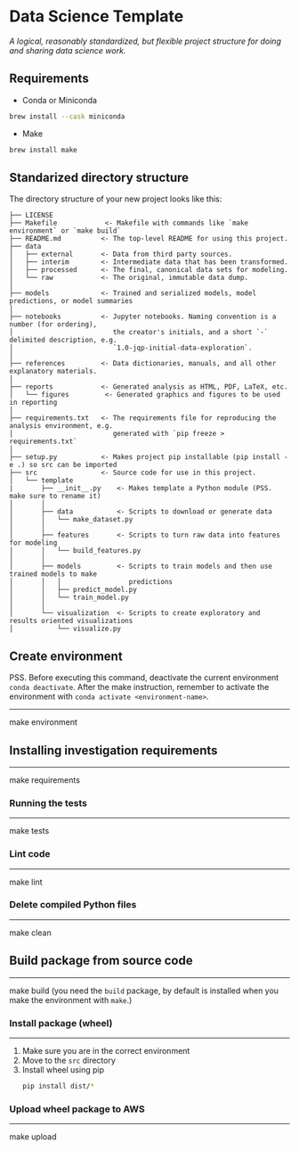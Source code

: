 # Data Science Template

_A logical, reasonably standardized, but flexible project structure for doing and sharing data science work._

## Requirements

- Conda or Miniconda

```bash
brew install --cask miniconda
```

- Make

```bash
brew install make
```

## Standarized directory structure

The directory structure of your new project looks like this:

```text
├── LICENSE
├── Makefile            <- Makefile with commands like `make environment` or `make build`
├── README.md          <- The top-level README for using this project.
├── data
│   ├── external       <- Data from third party sources.
│   ├── interim        <- Intermediate data that has been transformed.
│   ├── processed      <- The final, canonical data sets for modeling.
│   └── raw            <- The original, immutable data dump.
│
├── models             <- Trained and serialized models, model predictions, or model summaries
│
├── notebooks          <- Jupyter notebooks. Naming convention is a number (for ordering),
│                         the creator's initials, and a short `-` delimited description, e.g.
│                         `1.0-jqp-initial-data-exploration`.
│
├── references         <- Data dictionaries, manuals, and all other explanatory materials.
│
├── reports            <- Generated analysis as HTML, PDF, LaTeX, etc.
│   └── figures         <- Generated graphics and figures to be used in reporting
│
├── requirements.txt   <- The requirements file for reproducing the analysis environment, e.g.
│                         generated with `pip freeze > requirements.txt`
│
├── setup.py           <- Makes project pip installable (pip install -e .) so src can be imported
├── src                <- Source code for use in this project.
│   └── template
|       ├── __init__.py    <- Makes template a Python module (PSS. make sure to rename it)
│       │
│       ├── data           <- Scripts to download or generate data
│       │   └── make_dataset.py
│       │
│       ├── features       <- Scripts to turn raw data into features for modeling
│       │   └── build_features.py
│       │
│       ├── models         <- Scripts to train models and then use trained models to make
│       │   │                 predictions
│       │   ├── predict_model.py
│       │   └── train_model.py
│       │
│       └── visualization  <- Scripts to create exploratory and results oriented visualizations
│           └── visualize.py
```

## Create environment

PSS. Before executing this command, deactivate the current environment `conda deactivate`.
After the make instruction, remember to activate the environment with `conda activate <environment-name>`.

------------

make environment

## Installing investigation requirements

------------

make requirements

### Running the tests

------------

make tests

### Lint code

------------

make lint

### Delete compiled Python files

------------

make clean

## Build package from source code

------------

make build (you need the `build` package, by default is installed when you make the environment with `make`.)

### Install package (wheel)

------------

1) Make sure you are in the correct environment
2) Move to the `src` directory
3) Install wheel using pip
   ```bash
   pip install dist/*
   ```

### Upload wheel package to AWS

------------

make upload
